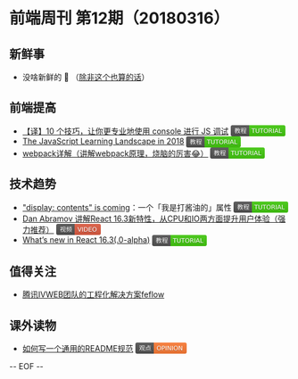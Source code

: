 # 前端周刊 第12期（20180316）

## 新鲜事
- 没啥新鲜的 💩 （[除非这个也算的话](https://i.v2ex.co/508JOU37.png?utm_source=mife&utm_medium=article&utm_campaign=mifeweekly&utm_term=tutorial)）

## 前端提高
- [【译】10 个技巧，让你更专业地使用 console 进行 JS 调试](https://elevenbeans.github.io/2018/03/10/10-Tips-for-JS-Debugging-with-Console/?utm_source=mife&utm_medium=article&utm_campaign=mifeweekly&utm_term=tutorial) <img valign="top" width="auto" height="20" src="./assets/tutorial.svg" />
- [The JavaScript Learning Landscape in 2018](https://css-tricks.com/javascript-learning-landscape-2018/?utm_source=mife&utm_medium=article&utm_campaign=mifeweekly&utm_term=tutorial) <img valign="top" width="auto" height="20" src="./assets/tutorial.svg" />
- [webpack详解（讲解webpack原理，烧脑的厉害😂）](https://juejin.im/post/5aa3d2056fb9a028c36868aa?utm_source=mife&utm_medium=article&utm_campaign=mifeweekly&utm_term=tutorial) <img valign="top" width="auto" height="20" src="./assets/tutorial.svg" />

## 技术趋势
- ["display: contents" is coming](https://blogs.igalia.com/mrego/2018/01/11/display-contents-is-coming/?utm_source=mife&utm_medium=article&utm_campaign=mifeweekly&utm_term=video)：一个「我是打酱油的」属性 <img valign="top" width="auto" height="20" src="./assets/tutorial.svg" />
- [Dan Abramov 讲解React 16.3新特性，从CPU和IO两方面提升用户体验（强力推荐）](https://reactjs.org/blog/2018/03/01/sneak-peek-beyond-react-16.html?utm_source=mife&utm_medium=article&utm_campaign=mifeweekly&utm_term=tutorial) <img valign="top" width="auto" height="20" src="./assets/video.svg" /> 
- [What’s new in React 16.3(.0-alpha)](https://medium.com/@baphemot/whats-new-in-react-16-3-d2c9b7b6193b?utm_source=mife&utm_medium=article&utm_campaign=mifeweekly&utm_term=opinion) <img valign="top" width="auto" height="20" src="./assets/tutorial.svg" />

## 值得关注
- [腾讯IVWEB团队的工程化解决方案feflow](https://github.com/feflow/feflow?utm_source=mife&utm_medium=article&utm_campaign=mifeweekly&utm_term=news)

## 课外读物
- [如何写一个通用的README规范](https://juejin.im/post/5aaa06e4f265da237b21cf63?utm_source=mife&utm_medium=article&utm_campaign=mifeweekly&utm_term=video) <img valign="top" width="auto" height="20" src="./assets/opinion.svg" />

-- EOF --